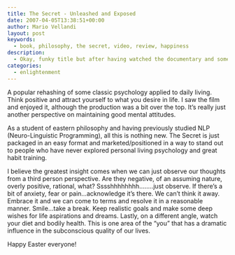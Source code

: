 ```yaml
---
title: The Secret - Unleashed and Exposed
date: 2007-04-05T13:38:51+00:00
author: Mario Vellandi
layout: post
keywords:
  - book, philosophy, the secret, video, review, happiness
description:
  - Okay, funky title but after having watched the documentary and some time to reflect, the Secret is a bunch of rehashed old philosophy packaged and marketed to sell a lot of copies
categories:
  - enlightenment
---
```

A popular rehashing of some classic psychology applied to daily living. Think positive and attract yourself to what you desire in life. I saw the film and enjoyed it, although the production was a bit over the top. It&#8217;s really just another perspective on maintaining good mental attitudes.

As a student of eastern philosophy and having previously studied NLP (Neuro-Linguistic Programming), all this is nothing new. The Secret is just packaged in an easy format and marketed/positioned in a way to stand out to people who have never explored personal living psychology and great habit training.

I believe the greatest insight comes when we can just observe our thoughts from a third person perspective. Are they negative, of an assuming nature, overly positive, rational, what? Sssshhhhhhhh&#8230;&#8230;..just observe. If there&#8217;s a bit of anxiety, fear or pain&#8230;acknowledge it&#8217;s there. We can&#8217;t think it away. Embrace it and we can come to terms and resolve it in a reasonable manner. Smile&#8230;take a break. Keep realistic goals and make some deep wishes for life aspirations and dreams. Lastly, on a different angle, watch your diet and bodily health. This is one area of the &#8220;you&#8221; that has a dramatic influence in the subconscious quality of our lives.

Happy Easter everyone!
